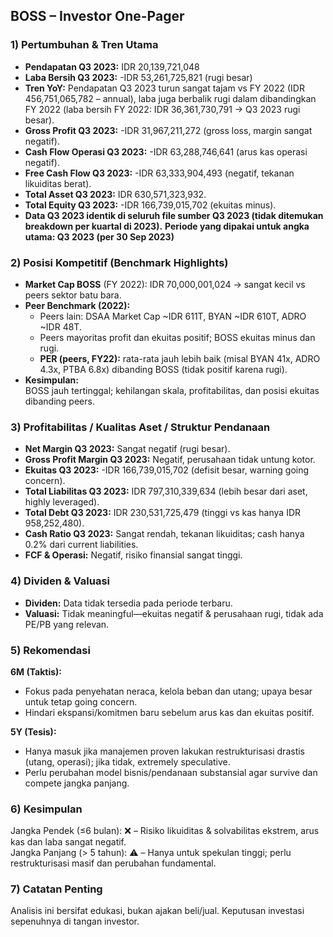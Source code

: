 ## BOSS – Investor One-Pager

### 1) Pertumbuhan & Tren Utama
- **Pendapatan Q3 2023:** IDR 20,139,721,048  
- **Laba Bersih Q3 2023:** -IDR 53,261,725,821 (rugi besar)
- **Tren YoY:** Pendapatan Q3 2023 turun sangat tajam vs FY 2022 (IDR 456,751,065,782 – annual), laba juga berbalik rugi dalam dibandingkan FY 2022 (laba bersih FY 2022: IDR 36,361,730,791 → Q3 2023 rugi besar).
- **Gross Profit Q3 2023:** -IDR 31,967,211,272 (gross loss, margin sangat negatif).
- **Cash Flow Operasi Q3 2023:** -IDR 63,288,746,641 (arus kas operasi negatif).
- **Free Cash Flow Q3 2023:** -IDR 63,333,904,493 (negatif, tekanan likuiditas berat).
- **Total Asset Q3 2023:** IDR 630,571,323,932.
- **Total Equity Q3 2023:** -IDR 166,739,015,702 (ekuitas minus).
- **Data Q3 2023 identik di seluruh file sumber Q3 2023 (tidak ditemukan breakdown per kuartal di 2023).**
**Periode yang dipakai untuk angka utama: Q3 2023 (per 30 Sep 2023)**

### 2) Posisi Kompetitif (Benchmark Highlights)
- **Market Cap BOSS** (FY 2022): IDR 70,000,001,024 → sangat kecil vs peers sektor batu bara.
- **Peer Benchmark (2022):**
  - Peers lain: DSAA Market Cap ~IDR 611T, BYAN ~IDR 610T, ADRO ~IDR 48T.
  - Peers mayoritas profit dan ekuitas positif; BOSS ekuitas minus dan rugi.
  - **PER (peers, FY22):** rata-rata jauh lebih baik (misal BYAN 41x, ADRO 4.3x, PTBA 6.8x) dibanding BOSS (tidak positif karena rugi).
- **Kesimpulan:**  
  BOSS jauh tertinggal; kehilangan skala, profitabilitas, dan posisi ekuitas dibanding peers.

### 3) Profitabilitas / Kualitas Aset / Struktur Pendanaan
- **Net Margin Q3 2023:** Sangat negatif (rugi besar).
- **Gross Profit Margin Q3 2023:** Negatif, perusahaan tidak untung kotor.
- **Ekuitas Q3 2023:** -IDR 166,739,015,702 (defisit besar, warning going concern).
- **Total Liabilitas Q3 2023:** IDR 797,310,339,634 (lebih besar dari aset, highly leveraged).
- **Total Debt Q3 2023:** IDR 230,531,725,479 (tinggi vs kas hanya IDR 958,252,480).
- **Cash Ratio Q3 2023:** Sangat rendah, tekanan likuiditas; cash hanya 0.2% dari current liabilities.
- **FCF & Operasi:** Negatif, risiko finansial sangat tinggi.

### 4) Dividen & Valuasi
- **Dividen:** Data tidak tersedia pada periode terbaru.
- **Valuasi:** Tidak meaningful—ekuitas negatif & perusahaan rugi, tidak ada PE/PB yang relevan.

### 5) Rekomendasi
**6M (Taktis):**  
- Fokus pada penyehatan neraca, kelola beban dan utang; upaya besar untuk tetap going concern.
- Hindari ekspansi/komitmen baru sebelum arus kas dan ekuitas positif.

**5Y (Tesis):**
- Hanya masuk jika manajemen proven lakukan restrukturisasi drastis (utang, operasi); jika tidak, extremely speculative.
- Perlu perubahan model bisnis/pendanaan substansial agar survive dan compete jangka panjang.

### 6) Kesimpulan
Jangka Pendek (≤6 bulan): ❌ – Risiko likuiditas & solvabilitas ekstrem, arus kas dan laba sangat negatif.  
Jangka Panjang (> 5 tahun): ⚠️ – Hanya untuk spekulan tinggi; perlu restrukturisasi masif dan perubahan fundamental.

### 7) Catatan Penting
Analisis ini bersifat edukasi, bukan ajakan beli/jual. Keputusan investasi sepenuhnya di tangan investor.